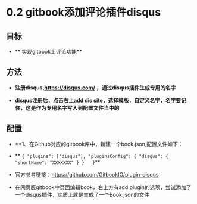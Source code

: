 # 0.2 gitbook添加评论插件disqus
## 目标
- ** 实现gitbook上评论功能**

## 方法
- **注册disqus,https://disqus.com/ ，通过disqus插件生成专用的名字**

- **disqus注册后，点击右上add dis site，选择模版，自定义名字，名字要记住，这是作为专用名字写入到配置文件当中的**

## 配置
- **1、在Github对应的gitbook库中，新建一个book.json,配置文件如下：

- ** ```{
    "plugins": ["disqus"],
    "pluginsConfig": {
        "disqus": {
            "shortName": "XXXXXXX"
        }
    }  
}```**

- 官方参考链接：https://github.com/GitbookIO/plugin-disqus

- 在网页版gitbook中页面编辑book，右上方有add plugin的选项，尝试添加了一个disqus插件，实质上就是生成了一个Book.json的文件 

